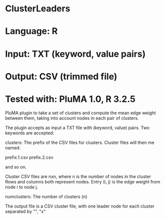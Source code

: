 # ClusterLeaders
# Language: R
# Input: TXT (keyword, value pairs)
# Output: CSV (trimmed file)
# Tested with: PluMA 1.0, R 3.2.5

PluMA plugin to take a set of clusters and compute the mean edge weight between them, taking
into account nodes in each pair of clusters.

The plugin accepts as input a TXT file with (keyword, value) pairs.  Two keywords are accepted:

clusters: The prefix of the CSV files for clusters.  Cluster files will then me named:

prefix.1.csv
prefix.2.csv

and so on.

Cluster CSV files are nxn, where n is the number of nodes in the cluster
Rows and columns both represent nodes.  Entry (i, j) is the edge weight from node i to node j.


numclusters: The number of clusters (n)

The output file is a CSV cluster file, with one leader node for each cluster separated by "", "x"

